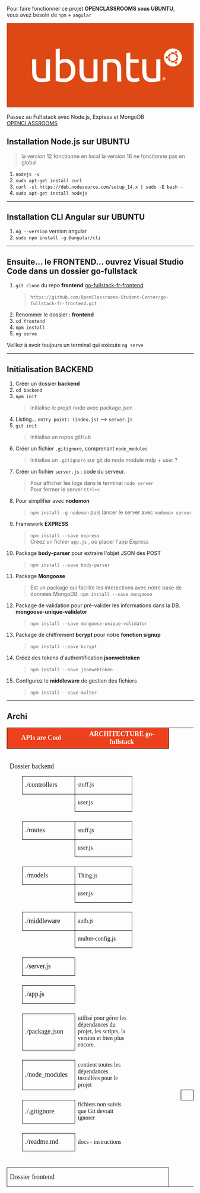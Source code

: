 Pour faire fonctionner ce projet **OPENCLASSROOMS sous UBUNTU**,  
vous avez besoin de `npm` + `angular`

![UBUNTU](./ubuntu-logo14.png)

Passez au Full stack avec Node.js, Express et MongoDB [OPENCLASSROOMS](https://openclassrooms.com/fr/courses/6390246-passez-au-full-stack-avec-node-js-express-et-mongodb)

## Installation Node.js sur **UBUNTU** 

> la version 12 fonctionne en local 
> la version 16 ne fonctionne pas en global

1. `nodejs -v`
2. `sudo apt-get install curl`
3. `curl -sl https://deb.nodesource.com/setup_14.x | sudo -E bash -`
4. `sudo apt-get install nodejs`

***

## Installation CLI Angular sur **UBUNTU**
  
1. `ng --version` version angular
2. `sudo npm install -g @angular/cli`

***

## Ensuite... le FRONTEND... ouvrez Visual Studio Code dans un dossier **go-fullstack**

1. `git clone` du repo **frontend** [go-fullstack-fr-frontend](https://github.com/OpenClassrooms-Student-Center/go-fullstack-fr-frontend)
   > `https://github.com/OpenClassrooms-Student-Center/go-fullstack-fr-frontend.git`
2. Renommer le dossier : **frontend**
3. `cd frontend`
4. `npm install`
5. `ng serve`  

Veillez à avoir toujours un terminal qui exécute `ng serve` 

***

## Initialisation BACKEND

1. Créer un dossier **backend**
2. `cd backend`
3. `npm init`  
   > initialise le projet node avec package.json
4. Listing... `entry point: (index.js)` --> `server.js`
5. `git init` 
   > initialise un repos gitHub
6. Créer un fichier `.gitignore`, comprenant `node_modules`
   > initialise un `.gitignore` sur git de node module
   > mdp + user ?
7. Créer un fichier `server.js` : code du serveur.
   > Pour afficher les logs dans le terminal `node server`   
   > Pour fermer le server `Ctrl+c`
8. Pour simplifier avec **nodemon**
   > `npm install -g nodemon` puis lancer le server avec `nodemon server`
9.  Framework **EXPRESS**
    > `npm install --save express`   
    > Créez un fichier `app.js` , où placer l'app Express
10. Package **body-parser** pour extraire l'objet JSON des POST
    > `npm install --save body-parser`
11. Package **Mongoose**
    > Est un package qui facilite les interactions avec notre base de données MongoDB.
    >`npm install --save mongoose`
12. Package de validation pour pré-valider les informations dans la DB. **mongoose-unique-validator**
    > `npm install --save mongoose-unique-validator`
13. Package de chiffrement **bcrypt** pour notre **fonction signup**
    > `npm install --save bcrypt`
14. Créez des tokens d'authentification **jsonwebtoken**
    > `npm install --save jsonwebtoken`
15. Configurez le **middleware** de gestion des fichiers
    > `npm install --save multer`

***
## Archi
<table cellspacing="0" border="0">
	<colgroup width="114"></colgroup>
	<colgroup width="176"></colgroup>
	<colgroup width="254"></colgroup>
	<colgroup width="245"></colgroup>
	<colgroup span="2" width="85"></colgroup>
	<tbody><tr>
		<td style="border-top: 1px solid #000000; border-bottom: 1px solid #000000; border-left: 1px solid #000000" colspan="2" height="50" align="center" valign="middle" bgcolor="#ED401C"><b><font face="Ubuntu" size="4" color="#FFFFFF">APIs are Cool </font></b></td>
		<td style="border-top: 1px solid #000000; border-bottom: 1px solid #000000; border-right: 1px solid #000000" colspan="2" align="center" valign="middle" bgcolor="#ED401C"><b><font face="Ubuntu" size="4" color="#FFFFFF">ARCHITECTURE go-fullstack</font></b></td>
		<td align="left" valign="middle"><font face="Ubuntu" size="3"><br></font></td>
		<td align="left" valign="middle"><font face="Ubuntu" size="3"><br></font></td>
	</tr>
	<tr>
		<td height="12" align="center" valign="middle"><font face="Ubuntu" size="3"><br></font></td>
		<td align="left" valign="middle"><font face="Ubuntu" size="3"><br></font></td>
		<td align="left" valign="middle"><font face="Ubuntu" size="3"><br></font></td>
		<td align="left" valign="middle"><font face="Ubuntu" size="3"><br></font></td>
		<td align="left" valign="middle"><font face="Ubuntu" size="3"><br></font></td>
		<td align="left" valign="middle"><font face="Ubuntu" size="3"><br></font></td>
	</tr>
	<tr>
		<td colspan="4" height="45" align="left" valign="middle"><font face="Ubuntu" size="4">Dossier backend</font></td>
		<td align="left" valign="middle"><font face="Ubuntu" size="3"><br></font></td>
		<td align="left" valign="middle"><font face="Ubuntu" size="3"><br></font></td>
	</tr>
	<tr>
		<td height="43" align="left" valign="middle"><font face="Ubuntu" size="3"><br></font></td>
		<td style="border-top: 1px solid #000000; border-bottom: 1px solid #000000; border-left: 1px solid #000000; border-right: 1px solid #000000" align="left" valign="middle"><font face="Ubuntu" size="4">./controllers</font></td>
		<td style="border-top: 1px solid #000000; border-bottom: 1px solid #000000; border-left: 1px solid #000000; border-right: 1px solid #000000" align="left" valign="middle"><font face="Ubuntu" size="3">stuff.js </font></td>
		<td align="left" valign="middle"><font face="Ubuntu" size="3"><br></font></td>
		<td align="left"><br></td>
		<td align="left"><br></td>
	</tr>
	<tr>
		<td height="42" align="left" valign="middle"><font face="Ubuntu" size="3"><br></font></td>
		<td align="left" valign="middle"><font face="Ubuntu" size="4"><br></font></td>
		<td style="border-top: 1px solid #000000; border-bottom: 1px solid #000000; border-left: 1px solid #000000; border-right: 1px solid #000000" align="left" valign="middle"><font face="Ubuntu" size="3">user.js </font></td>
		<td align="left" valign="middle"><font face="Ubuntu" size="3"><br></font></td>
		<td align="left"><br></td>
		<td align="left"><br></td>
	</tr>
	<tr>
		<td height="12" align="left" valign="middle"><font face="Ubuntu" size="3"><br></font></td>
		<td align="left" valign="middle"><font face="Ubuntu" size="4"><br></font></td>
		<td align="left" valign="middle"><font face="Ubuntu" size="3"><br></font></td>
		<td align="left" valign="middle"><font face="Ubuntu" size="3"><br></font></td>
		<td align="left" valign="middle"><font face="Ubuntu" size="3"><br></font></td>
		<td align="left" valign="middle"><font face="Ubuntu" size="3"><br></font></td>
	</tr>
	<tr>
		<td height="43" align="left" valign="middle"><font face="Ubuntu" size="3"><br></font></td>
		<td style="border-top: 1px solid #000000; border-bottom: 1px solid #000000; border-left: 1px solid #000000; border-right: 1px solid #000000" align="left" valign="middle"><font face="Ubuntu" size="4">./routes </font></td>
		<td style="border-top: 1px solid #000000; border-bottom: 1px solid #000000; border-left: 1px solid #000000; border-right: 1px solid #000000" align="left" valign="middle"><font face="Ubuntu" size="3">stuff.js </font></td>
		<td align="left" valign="middle"><font face="Ubuntu" size="3"><br></font></td>
		<td align="left" valign="middle"><font face="Ubuntu" size="3"><br></font></td>
		<td align="left" valign="middle"><font face="Ubuntu" size="3"><br></font></td>
	</tr>
	<tr>
		<td height="42" align="left" valign="middle"><font face="Ubuntu" size="3"><br></font></td>
		<td align="left" valign="middle"><font face="Ubuntu" size="4"><br></font></td>
		<td style="border-top: 1px solid #000000; border-bottom: 1px solid #000000; border-left: 1px solid #000000; border-right: 1px solid #000000" align="left" valign="middle"><font face="Ubuntu" size="3">user.js </font></td>
		<td align="left" valign="middle"><font face="Ubuntu" size="3"><br></font></td>
		<td align="left" valign="middle"><font face="Ubuntu" size="3"><br></font></td>
		<td align="left" valign="middle"><font face="Ubuntu" size="3"><br></font></td>
	</tr>
	<tr>
		<td height="12" align="left" valign="middle"><font face="Ubuntu" size="3"><br></font></td>
		<td align="left" valign="middle"><font face="Ubuntu" size="4"><br></font></td>
		<td align="left" valign="middle"><font face="Ubuntu" size="3"><br></font></td>
		<td align="left" valign="middle"><font face="Ubuntu" size="3"><br></font></td>
		<td align="left" valign="middle"><font face="Ubuntu" size="3"><br></font></td>
		<td align="left" valign="middle"><font face="Ubuntu" size="3"><br></font></td>
	</tr>
	<tr>
		<td height="43" align="left" valign="middle"><font face="Ubuntu" size="3"><br></font></td>
		<td style="border-top: 1px solid #000000; border-bottom: 1px solid #000000; border-left: 1px solid #000000; border-right: 1px solid #000000" align="left" valign="middle"><font face="Ubuntu" size="4">./models </font></td>
		<td style="border-top: 1px solid #000000; border-bottom: 1px solid #000000; border-left: 1px solid #000000; border-right: 1px solid #000000" align="left" valign="middle"><font face="Ubuntu" size="3">Thing.js </font></td>
		<td align="left" valign="middle"><font face="Ubuntu" size="3"><br></font></td>
		<td align="left" valign="middle"><font face="Ubuntu" size="3"><br></font></td>
		<td align="left" valign="middle"><font face="Ubuntu" size="3"><br></font></td>
	</tr>
	<tr>
		<td height="42" align="left" valign="middle"><font face="Ubuntu" size="3"><br></font></td>
		<td align="left" valign="middle"><font face="Ubuntu" size="4"><br></font></td>
		<td style="border-top: 1px solid #000000; border-bottom: 1px solid #000000; border-left: 1px solid #000000; border-right: 1px solid #000000" align="left" valign="middle"><font face="Ubuntu" size="3">user.js </font></td>
		<td align="left" valign="middle"><font face="Ubuntu" size="3"><br></font></td>
		<td align="left" valign="middle"><font face="Ubuntu" size="3"><br></font></td>
		<td align="left" valign="middle"><font face="Ubuntu" size="3"><br></font></td>
	</tr>
	<tr>
		<td height="12" align="left" valign="middle"><font face="Ubuntu" size="3"><br></font></td>
		<td align="left" valign="middle"><font face="Ubuntu" size="4"><br></font></td>
		<td align="left" valign="middle"><font face="Ubuntu" size="3"><br></font></td>
		<td align="left" valign="middle"><font face="Ubuntu" size="3"><br></font></td>
		<td align="left" valign="middle"><font face="Ubuntu" size="3"><br></font></td>
		<td align="left" valign="middle"><font face="Ubuntu" size="3"><br></font></td>
	</tr>
	<tr>
		<td height="43" align="left" valign="middle"><font face="Ubuntu" size="3"><br></font></td>
		<td style="border-top: 1px solid #000000; border-bottom: 1px solid #000000; border-left: 1px solid #000000; border-right: 1px solid #000000" align="left" valign="middle"><font face="Ubuntu" size="4">./middleware</font></td>
		<td style="border-top: 1px solid #000000; border-bottom: 1px solid #000000; border-left: 1px solid #000000; border-right: 1px solid #000000" align="left" valign="middle"><font face="Ubuntu" size="3">auth.js </font></td>
		<td align="left" valign="middle"><font face="Ubuntu" size="3"><br></font></td>
		<td align="left" valign="middle"><font face="Ubuntu" size="3"><br></font></td>
		<td align="left" valign="middle"><font face="Ubuntu" size="3"><br></font></td>
	</tr>
	<tr>
		<td height="42" align="left" valign="middle"><font face="Ubuntu" size="3"><br></font></td>
		<td align="left" valign="middle"><font face="Ubuntu" size="4"><br></font></td>
		<td style="border-top: 1px solid #000000; border-bottom: 1px solid #000000; border-left: 1px solid #000000; border-right: 1px solid #000000" align="left" valign="middle"><font face="Ubuntu" size="3">multer-config.js </font></td>
		<td align="left" valign="middle"><font face="Ubuntu" size="3"><br></font></td>
		<td align="left" valign="middle"><font face="Ubuntu" size="3"><br></font></td>
		<td align="left" valign="middle"><font face="Ubuntu" size="3"><br></font></td>
	</tr>
	<tr>
		<td height="12" align="left" valign="middle"><font face="Ubuntu" size="3"><br></font></td>
		<td align="left" valign="middle"><font face="Ubuntu" size="4"><br></font></td>
		<td align="left" valign="middle"><font face="Ubuntu" size="3"><br></font></td>
		<td align="left" valign="middle"><font face="Ubuntu" size="3"><br></font></td>
		<td align="left" valign="middle"><font face="Ubuntu" size="3"><br></font></td>
		<td align="left" valign="middle"><font face="Ubuntu" size="3"><br></font></td>
	</tr>
	<tr>
		<td height="43" align="left" valign="middle"><font face="Ubuntu" size="3"><br></font></td>
		<td style="border-top: 1px solid #000000; border-bottom: 1px solid #000000; border-left: 1px solid #000000; border-right: 1px solid #000000" align="left" valign="middle"><font face="Ubuntu" size="4">./server.js </font></td>
		<td align="left" valign="middle"><font face="Ubuntu" size="3"><br></font></td>
		<td align="left" valign="middle"><font face="Ubuntu" size="3"><br></font></td>
		<td align="left" valign="middle"><font face="Ubuntu" size="3"><br></font></td>
		<td align="left" valign="middle"><font face="Ubuntu" size="3"><br></font></td>
	</tr>
	<tr>
		<td height="12" align="left" valign="middle"><font face="Ubuntu" size="3"><br></font></td>
		<td align="left" valign="middle"><font face="Ubuntu" size="4"><br></font></td>
		<td align="left" valign="middle"><font face="Ubuntu" size="3"><br></font></td>
		<td align="left" valign="middle"><font face="Ubuntu" size="3"><br></font></td>
		<td align="left" valign="middle"><font face="Ubuntu" size="3"><br></font></td>
		<td align="left" valign="middle"><font face="Ubuntu" size="3"><br></font></td>
	</tr>
	<tr>
		<td height="43" align="left" valign="middle"><font face="Ubuntu" size="3"><br></font></td>
		<td style="border-top: 1px solid #000000; border-bottom: 1px solid #000000; border-left: 1px solid #000000; border-right: 1px solid #000000" align="left" valign="middle"><font face="Ubuntu" size="4">./app.js </font></td>
		<td align="left" valign="middle"><font face="Ubuntu" size="3"><br></font></td>
		<td align="left" valign="middle"><font face="Ubuntu" size="3"><br></font></td>
		<td align="left" valign="middle"><font face="Ubuntu" size="3"><br></font></td>
		<td align="left" valign="middle"><font face="Ubuntu" size="3"><br></font></td>
	</tr>
	<tr>
		<td height="12" align="left" valign="middle"><font face="Ubuntu" size="3"><br></font></td>
		<td align="left" valign="middle"><font face="Ubuntu" size="4"><br></font></td>
		<td align="left" valign="middle"><font face="Ubuntu" size="3"><br></font></td>
		<td align="left" valign="middle"><font face="Ubuntu" size="3"><br></font></td>
		<td align="left" valign="middle"><font face="Ubuntu" size="3"><br></font></td>
		<td align="left" valign="middle"><font face="Ubuntu" size="3"><br></font></td>
	</tr>
	<tr>
		<td height="93" align="left" valign="middle"><font face="Ubuntu" size="3"><br></font></td>
		<td style="border-top: 1px solid #000000; border-bottom: 1px solid #000000; border-left: 1px solid #000000; border-right: 1px solid #000000" align="left" valign="middle"><font face="Ubuntu" size="4">./package.json </font></td>
		<td align="left" valign="middle"><font face="Ubuntu" size="3">utilisé pour gérer les dépendances du projet, les scripts, la version et bien plus encore. </font></td>
		<td align="left" valign="middle"><font face="Ubuntu" size="3"><br></font></td>
		<td align="left" valign="middle"><font face="Ubuntu" size="3"><br></font></td>
		<td align="left" valign="middle"><font face="Ubuntu" size="3"><br></font></td>
	</tr>
	<tr>
		<td height="12" align="left" valign="middle"><font face="Ubuntu" size="3"><br></font></td>
		<td align="left" valign="middle"><font face="Ubuntu" size="4"><br></font></td>
		<td align="left" valign="middle"><font face="Ubuntu" size="3"><br></font></td>
		<td align="left" valign="middle"><font face="Ubuntu" size="3"><br></font></td>
		<td align="left" valign="middle"><font face="Ubuntu" size="3"><br></font></td>
		<td align="left" valign="middle"><font face="Ubuntu" size="3"><br></font></td>
	</tr>
	<tr>
		<td height="75" align="left" valign="middle"><font face="Ubuntu" size="3"><br></font></td>
		<td style="border-top: 1px solid #000000; border-bottom: 1px solid #000000; border-left: 1px solid #000000; border-right: 1px solid #000000" align="left" valign="middle"><font face="Ubuntu" size="4">./node_modules</font></td>
		<td align="left" valign="middle"><font face="Ubuntu" size="3">contient toutes les dépendances installées pour le projet </font></td>
		<td align="left" valign="middle"><font face="Ubuntu" size="3"><br></font></td>
		<td align="left" valign="middle"><font face="Ubuntu" size="3"><br></font></td>
		<td align="left" valign="middle"><font face="Ubuntu" size="3"><br></font></td>
	</tr>
	<tr>
		<td height="12" align="left" valign="middle"><font face="Ubuntu" size="3"><br></font></td>
		<td align="left" valign="middle"><font face="Ubuntu" size="4"><br></font></td>
		<td align="left" valign="middle"><font face="Ubuntu" size="3"><br></font></td>
		<td align="left" valign="middle"><font face="Ubuntu" size="3"><br></font></td>
		<td align="left" valign="middle"><font face="Ubuntu" size="3"><br></font></td>
		<td style="border-top: 1px solid #000000; border-bottom: 1px solid #000000; border-left: 1px solid #000000; border-right: 1px solid #000000" align="left" valign="middle"><font face="Ubuntu" size="3"><br></font></td>
	</tr>
	<tr>
		<td height="57" align="left" valign="middle"><font face="Ubuntu" size="3"><br></font></td>
		<td style="border-top: 1px solid #000000; border-bottom: 1px solid #000000; border-left: 1px solid #000000; border-right: 1px solid #000000" align="left" valign="middle"><font face="Ubuntu" size="4">./.gitignore</font></td>
		<td align="left" valign="middle"><font face="Ubuntu" size="3">fichiers non suivis que Git devrait ignorer </font></td>
		<td align="left" valign="middle"><font face="Ubuntu" size="3"><br></font></td>
		<td align="left" valign="middle"><font face="Ubuntu" size="3"><br></font></td>
		<td align="left" valign="middle"><font face="Ubuntu" size="3"><br></font></td>
	</tr>
	<tr>
		<td height="12" align="left" valign="middle"><font face="Ubuntu" size="3"><br></font></td>
		<td align="left" valign="middle"><font face="Ubuntu" size="4"><br></font></td>
		<td align="left" valign="middle"><font face="Ubuntu" size="3"><br></font></td>
		<td align="left" valign="middle"><font face="Ubuntu" size="3"><br></font></td>
		<td align="left" valign="middle"><font face="Ubuntu" size="3"><br></font></td>
		<td align="left" valign="middle"><font face="Ubuntu" size="3"><br></font></td>
	</tr>
	<tr>
		<td height="43" align="left" valign="middle"><font face="Ubuntu" size="3"><br></font></td>
		<td style="border-top: 1px solid #000000; border-bottom: 1px solid #000000; border-left: 1px solid #000000; border-right: 1px solid #000000" align="left" valign="middle"><font face="Ubuntu" size="4">./readme.md </font></td>
		<td align="left" valign="middle"><font face="Ubuntu" size="3">docs - instructions </font></td>
		<td align="left" valign="middle"><font face="Ubuntu" size="3"><br></font></td>
		<td align="left" valign="middle"><font face="Ubuntu" size="3"><br></font></td>
		<td align="left" valign="middle"><font face="Ubuntu" size="3"><br></font></td>
	</tr>
	<tr>
		<td height="39" align="left" valign="middle"><font face="Ubuntu" size="3"><br></font></td>
		<td align="left" valign="middle"><font face="Ubuntu" size="3"><br></font></td>
		<td align="left" valign="middle"><font face="Ubuntu" size="3"><br></font></td>
		<td align="left" valign="middle"><font face="Ubuntu" size="3"><br></font></td>
		<td align="left" valign="middle"><font face="Ubuntu" size="3"><br></font></td>
		<td align="left" valign="middle"><font face="Ubuntu" size="3"><br></font></td>
	</tr>
	<tr>
		<td style="border-top: 1px solid #000000; border-bottom: 1px solid #000000; border-left: 1px solid #000000; border-right: 1px solid #000000" colspan="4" height="45" align="left" valign="middle"><font face="Ubuntu" size="4">Dossier frontend </font></td>
		<td align="left" valign="middle"><font face="Ubuntu" size="3"><br></font></td>
		<td align="left" valign="middle"><font face="Ubuntu" size="3"><br></font></td>
	</tr>
</tbody></table>
<!-- ************************************************************************** -->